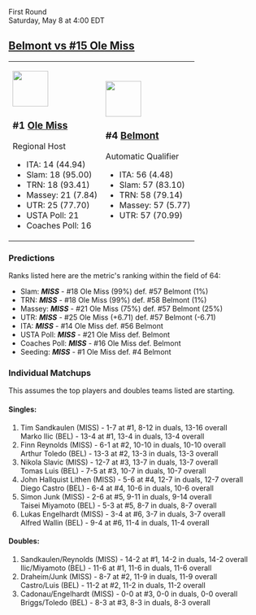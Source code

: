 First Round  
Saturday, May 8 at 4:00 EDT
## [Belmont vs #15 Ole Miss](https://www.ncaa.com/game/5833398) 

<table><tr><td>  

<a href="../index.md"><img src="https://www.ncaa.com/sites/default/files/images/logos/schools/o/ole-miss.70.png" width="70" height="70" /></a>  

### #1 [Ole Miss](../index.md)  

Regional Host  
- ITA: 14 (44.94)  
- Slam: 18 (95.00)  
- TRN: 18 (93.41)  
- Massey: 21 (7.84)  
- UTR: 25 (77.70)  
- USTA Poll: 21  
- Coaches Poll: 16  

</td><td>  

<a href="../index.md"><img src="https://www.ncaa.com/sites/default/files/images/logos/schools/b/belmont.70.png" width="70" height="70" /></a>  

### #4 [Belmont](../index.md)  

Automatic Qualifier  
- ITA: 56 (4.48)  
- Slam: 57 (83.10)  
- TRN: 58 (79.14)  
- Massey: 57 (5.77)  
- UTR: 57 (70.99)  

</td></tr></table>  

### Predictions  

Ranks listed here are the metric's ranking within the field of 64:  
- Slam: ***MISS*** - #18 Ole Miss (99%) def. #57 Belmont (1%)  
- TRN: ***MISS*** - #18 Ole Miss (99%) def. #58 Belmont (1%)  
- Massey: ***MISS*** - #21 Ole Miss (75%) def. #57 Belmont (25%)  
- UTR: ***MISS*** - #25 Ole Miss (+6.71) def. #57 Belmont (-6.71)  
- ITA: ***MISS*** - #14 Ole Miss def. #56 Belmont  
- USTA Poll: ***MISS*** - #21 Ole Miss def. Belmont  
- Coaches Poll: ***MISS*** - #16 Ole Miss def. Belmont  
- Seeding: ***MISS*** - #1 Ole Miss def. #4 Belmont  

### Individual Matchups  

This assumes the top players and doubles teams listed are starting.  

#### Singles:  
1. Tim Sandkaulen (MISS) - 1-7 at #1, 8-12 in duals, 13-16 overall  
   Marko Ilic (BEL) - 13-4 at #1, 13-4 in duals, 13-4 overall
2. Finn Reynolds (MISS) - 6-1 at #2, 10-10 in duals, 10-10 overall  
   Arthur Toledo (BEL) - 13-3 at #2, 13-3 in duals, 13-3 overall
3. Nikola Slavic (MISS) - 12-7 at #3, 13-7 in duals, 13-7 overall  
   Tomas Luis (BEL) - 7-5 at #3, 10-7 in duals, 10-7 overall
4. John Hallquist Lithen (MISS) - 5-6 at #4, 12-7 in duals, 12-7 overall  
   Diego Castro (BEL) - 6-4 at #4, 10-6 in duals, 10-6 overall
5. Simon Junk (MISS) - 2-6 at #5, 9-11 in duals, 9-14 overall  
   Taisei Miyamoto (BEL) - 5-3 at #5, 8-7 in duals, 8-7 overall
6. Lukas Engelhardt (MISS) - 3-4 at #6, 3-7 in duals, 3-7 overall  
   Alfred Wallin (BEL) - 9-4 at #6, 11-4 in duals, 11-4 overall

#### Doubles:  
1. Sandkaulen/Reynolds (MISS) - 14-2 at #1, 14-2 in duals, 14-2 overall  
   Ilic/Miyamoto (BEL) - 11-6 at #1, 11-6 in duals, 11-6 overall
2. Draheim/Junk (MISS) - 8-7 at #2, 11-9 in duals, 11-9 overall  
   Castro/Luis (BEL) - 11-2 at #2, 11-2 in duals, 11-2 overall
3. Cadonau/Engelhardt (MISS) - 0-0 at #3, 0-0 in duals, 0-0 overall  
   Briggs/Toledo (BEL) - 8-3 at #3, 8-3 in duals, 8-3 overall